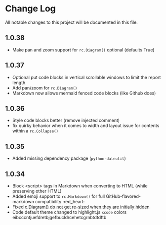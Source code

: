 # Change Log

All notable changes to this project will be documented in this file.

## 1.0.38

- Make pan and zoom support for `rc.Diagram()` optional (defaults True)

## 1.0.37

- Optional put code blocks in vertical scrollable windows to limit the report length.
- Add pan/zoom for `rc.Diagram()`
- Markdown now allows mermaid fenced code blocks (like Github does)

## 1.0.36

- Style code blocks better (remove injected comment)
- fix quirky behavior when it comes to width and layout issue for contents within a `rc.Collapse()`

## 1.0.35

- Added missing dependency package (`python-dateutil`)

## 1.0.34

- Block \<script\> tags in Markdown when converting to HTML (while preserving other HTML)
- Added emoji support to `rc.Markdown()` for full GitHub-flavored-markdown compatibility :red_heart:
- Fixed [c.Diagram() do not get re-sized when they are initially hidden](https://github.com/darenr/report_creator/issues/13)
- Code default theme changed to highlight.js `xcode` colors
eibcccntjuefdretbjgefbucldrcehetcgrnbtdtdftb
